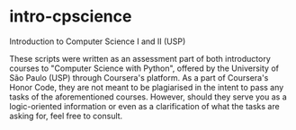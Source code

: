 # intro-cpscience
Introduction to Computer Science I and II (USP)

These scripts were written as an assessment part of both introductory courses to "Computer Science with Python", offered by the University of São Paulo (USP) through Coursera's platform. As a part of Coursera's Honor Code, they are not meant to be plagiarised in the intent to pass any tasks of the aforementioned courses. However, should they serve you as a logic-oriented information or even as a clarification of what the tasks are asking for, feel free to consult.
